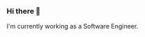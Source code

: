 ### Hi there 👋
I'm currently working as a Software Engineer.

<!-- Here's a link to my CV: [CV-english](https://github.com/kidclone3/resume/blob/main/CV_Bui_Khanh_Duy_en.pdf)
**kidclone3/kidclone3** is a ✨ _special_ ✨ repository because its `README.md` (this file) appears on your GitHub profile.

Here are some ideas to get you started:

- 🔭 I’m currently working on ...
- 🌱 I’m currently learning ...
- 👯 I’m looking to collaborate on ...
- 🤔 I’m looking for help with ...
- 💬 Ask me about ...
- 📫 How to reach me: ...
- 😄 Pronouns: ...
- ⚡ Fun fact: ...
-->
